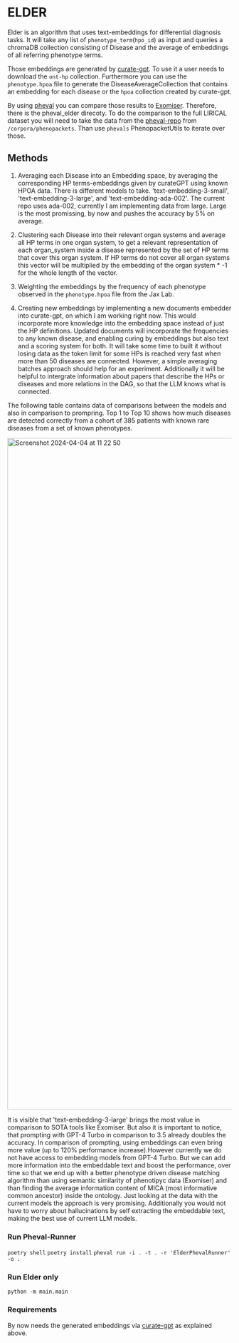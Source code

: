 
# ELDER
Elder is an algorithm that uses text-embeddings for differential diagnosis tasks. It will take any list of `phenotype_term`(`hpo_id`) as input and queries a chromaDB collection 
consisting of Disease and the average of embeddings of all referring phenotype terms.

Those embeddings are generated by [curate-gpt](https://github.com/iQuxLE/curate-gpt). To use it a user needs to download the `ont-hp` collection.
Furthermore you can use the `phenotype.hpoa` file to generate the DiseaseAverageCollection that contains an embedding for each disease or the `hpoa` collection created by curate-gpt.

By using [pheval](https://github.com/monarch-initiative/pheval) you can compare those results to [Exomiser](https://github.com/exomiser/Exomiser). Therefore, there is the pheval_elder direcoty.
To do the comparison to the full LIRICAL dataset you will need to take the data from the [pheval-repo](https://github.com/monarch-initiative/pheval) from `/corpora/phenopackets`. Than use `phevals` PhenopacketUtils to iterate over those.

## Methods
1. Averaging each Disease into an Embedding space, by averaging the corresponding HP terms-embeddings given by curateGPT using known HPOA data.
There is different models to take. 'text-embedding-3-small', 'text-embedding-3-large', and 'text-embedding-ada-002'. The current repo uses ada-002, currently I am implementing data from large. Large is the most promissing, by now and pushes the accuracy by 5% on average.
     
3. Clustering each Disease into their relevant organ systems and average all HP terms in one organ system, to get a relevant representation of each organ_system inside a disease        represented by the set of HP terms that cover this organ system. If HP terms do not cover all organ systems this vector will be multiplied by the embedding of the organ system * -1 for the whole length of the vector.

4. Weighting the embeddings by the frequency of each phenotype observed in the `phenotype.hpoa` file from the Jax Lab.

5. Creating new embeddings by implementing a new documents embedder into curate-gpt, on which I am working right now. This would incorporate more knowledge into the embedding space instead of just the HP definitions. Updated documents will incorporate the frequencies to any known disease, and enabling curing by embeddings but also text and a scoring system for both. It will take some time to built it without losing data as the token limit for some HPs is reached  very fast when more than 50 diseases are connected. However, a simple averaging batches approach should help for an experiment. Additionally it will be helpful to intergrate information about papers that describe the HPs or diseases and more relations in the DAG, so that the LLM knows what is connected.

The following table contains data of comparisons between the models and also in comparison to prompring. Top 1 to Top 10 shows how much diseases are detected correctly from a cohort of 385 patients with known rare diseases from a set of known phenotypes.

<img width="1505" alt="Screenshot 2024-04-04 at 11 22 50" src="https://github.com/iQuxLE/ELDER/assets/70138474/cfce0a92-6bcb-400b-981d-971050865470">

It is visible that 'text-embedding-3-large' brings the most value in comparison to SOTA tools like Exomiser. But also it is important to notice, that prompting with GPT-4 Turbo in comparison to 3.5 already doubles the accuracy. In comparison of prompting, using embeddings can even bring more value (up to 120% performance increase).However currently we do not have access to embedding models from GPT-4 Turbo. But we can add more information into the embeddable text and boost the performance, over time so that we end up with a better phenotype driven disease matching algorithm than using semantic similarity of phenotipyc data (Exomiser) and than finding the average information content of MICA (most informative common ancestor) inside the ontology. Just looking at the data with the current models the approach is very promising. Additionally you would not have to worry about hallucinations by self extracting the embeddable text, making the best use of current LLM models.


### Run Pheval-Runner
`poetry shell`
`poetry install`
`pheval run -i . -t . -r 'ElderPhevalRunner' -o .`


### Run Elder only

`python -m main.main`


### Requirements
By now needs the generated embeddings via [curate-gpt](https://github.com/iQuxLE/curate-gpt) as explained above.
